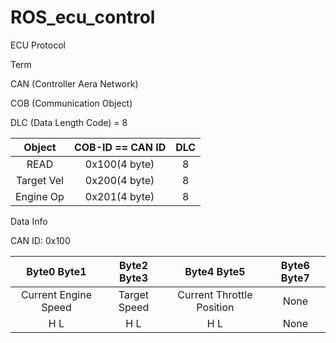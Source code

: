 # ROS_ecu_control

ECU Protocol

Term 

CAN (Controller Aera Network)

COB (Communication Object)

DLC (Data Length Code) = 8

|Object  |COB-ID == CAN ID  |DLC
|:---:|:---:|:---:|
|READ|0x100(4 byte)|8|
|Target Vel|0x200(4 byte)|8|
|Engine Op|0x201(4 byte)|8|

Data Info

CAN ID: 0x100

|Byte0  Byte1|Byte2  Byte3|Byte4  Byte5|Byte6  Byte7
|:---:|:---:|:---:|:---:|
|Current Engine Speed|Target Speed|Current Throttle Position|None
|H L|H L|H L|None|

